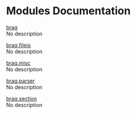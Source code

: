 # Modules Documentation

[braq](https://github.com/pyrustic/braq/blob/master/docs/modules/content/braq/README.md#module-overview)
<br>
No description


[braq.fileio](https://github.com/pyrustic/braq/blob/master/docs/modules/content/braq.fileio/README.md#module-overview)
<br>
No description


[braq.misc](https://github.com/pyrustic/braq/blob/master/docs/modules/content/braq.misc/README.md#module-overview)
<br>
No description


[braq.parser](https://github.com/pyrustic/braq/blob/master/docs/modules/content/braq.parser/README.md#module-overview)
<br>
No description


[braq.section](https://github.com/pyrustic/braq/blob/master/docs/modules/content/braq.section/README.md#module-overview)
<br>
No description


